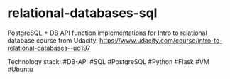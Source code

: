 # relational-databases-sql

PostgreSQL + DB API function implementations for Intro to relational database course from Udacity.
https://www.udacity.com/course/intro-to-relational-databases--ud197

Technology stack:
\#DB-API \#SQL \#PostgreSQL \#Python \#Flask \#VM \#Ubuntu
